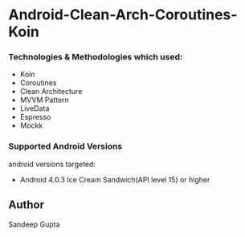 # Android-Clean-Arch-Coroutines-Koin

### Technologies & Methodologies which used:

- Koin
- Coroutines
- Clean Architecture
- MVVM Pattern
- LiveData
- Espresso
- Mockk


### Supported Android Versions

android versions targeted:

- Android 4.0.3 Ice Cream Sandwich(API level 15) or higher


## Author
Sandeep Gupta
